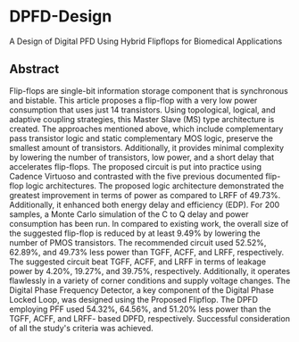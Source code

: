 # DPFD-Design
A Design of Digital PFD Using Hybrid Flipflops for Biomedical Applications
## Abstract
Flip-flops are single-bit information storage component that is synchronous and bistable. This article proposes a flip-flop with a very low power consumption that uses just 14 transistors. Using topological, logical, and adaptive coupling strategies, this Master Slave (MS) type architecture is created. The approaches mentioned above, which include complementary pass transistor logic and static complementary MOS logic, preserve the smallest amount of transistors. Additionally, it provides minimal complexity by lowering the number of transistors, low power, and a short delay that accelerates flip-flops. The proposed circuit is put into practice using Cadence Virtuoso and contrasted with the five previous documented flip-flop logic architectures. The proposed logic architecture demonstrated the greatest improvement in terms of power as compared to LRFF of 49.73%. Additionally, it enhanced both energy delay and efficiency (EDP). For 200 samples, a Monte Carlo simulation of the C to Q delay and power consumption has been run. In compared to existing work, the overall size of the suggested flip-flop is reduced by at least 9.49% by lowering the number of PMOS transistors. The recommended circuit used 52.52%, 62.89%, and 49.73% less power than TGFF, ACFF, and LRFF, respectively. The suggested circuit beat TGFF, ACFF, and LRFF in terms of leakage power by 4.20%, 19.27%, and 39.75%, respectively. Additionally, it operates flawlessly in a variety of corner conditions and supply voltage changes. The Digital Phase Frequency Detector, a key component of the Digital Phase Locked Loop, was designed using the Proposed Flipflop. The DPFD employing PFF used 54.32%, 64.56%, and 51.20% less power than the TGFF, ACFF, and LRFF- based DPFD, respectively. Successful consideration of all the study&#39;s criteria was achieved.
